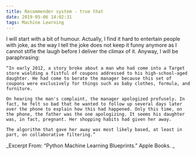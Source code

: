 ```yaml
---
title: Recommender system - true that
date: 2019-05-06 14:02:31
tags: Machine Learning
---
```


I will start with a bit of humour. Actually, I find it hard to entertain people with joke, as the way I tell the joke does not keep it funny anymore as I cannot stifle the laugh before I deliver the climax of it. Anyway, I will be paraphrasing:

```
“In early 2012, a story broke about a man who had come into a Target store wielding a fistful of coupons addressed to his high-school-aged daughter. He had come to berate the manager because this set of coupons were exclusively for things such as baby clothes, formula, and furniture.

On hearing the man's complaint, the manager apologized profusely. In fact, he felt so bad that he wanted to follow up several days later over the phone to explain how this had happened. Only this time, on the phone, the father was the one apologizing. It seems his daughter was, in fact, pregnant. Her shopping habits had given her away.

The algorithm that gave her away was most likely based, at least in part, on collaborative filtering.”
```
_Excerpt From: “Python Machine Learning Blueprints.” Apple Books. _